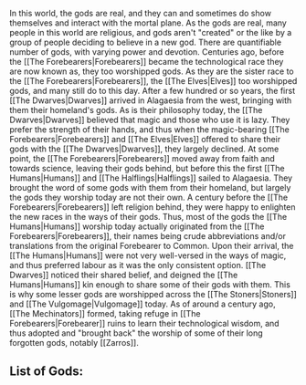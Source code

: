 In this world, the gods are real, and they can and sometimes do show themselves and interact with the mortal plane. As the gods are real, many people in this world are religious, and gods aren't "created" or the like by a group of people deciding to believe in a new god. There are quantifiable number of gods, with varying power and devotion. Centuries ago, before the [[The Forebearers|Forebearers]] became the technological race they are now known as, they too worshipped gods. As they are the sister race to the [[The Forebearers|Forebearers]], the [[The Elves|Elves]] too worshipped gods, and many still do to this day. After a few hundred or so years, the first [[The Dwarves|Dwarves]] arrived in Alagaesia from the west, bringing with them their homeland's gods. As is their philosophy today, the [[The Dwarves|Dwarves]] believed that magic and those who use it is lazy. They prefer the strength of their hands, and thus when the magic-bearing [[The Forebearers|Forebearers]] and [[The Elves|Elves]] offered to share their gods with the [[The Dwarves|Dwarves]], they largely declined. At some point, the [[The Forebearers|Forebearers]] moved away from faith and towards science, leaving their gods behind, but before this the first [[The Humans|Humans]] and [[The Halflings|Halflings]] sailed to Alagaesia. They brought the word of some gods with them from their homeland, but largely the gods they worship today are not their own. A century before the [[The Forebearers|Forebearers]] left religion behind, they were happy to enlighten the new races in the ways of their gods. Thus, most of the gods the [[The Humans|Humans]] worship today actually originated from the [[The Forebearers|Forebearers]], their names being crude abbreviations and/or translations from the original Forebearer to Common. Upon their arrival, the [[The Humans|Humans]] were not very well-versed in the ways of magic, and thus preferred labour as it was the only consistent option. [[The Dwarves]] noticed their shared belief, and deigned the [[The Humans|Humans]] kin enough to share some of their gods with them. This is why some lesser gods are worshipped across the [[The Stoners|Stoners]] and [[The Vulgomage|Vulgomage]] today. As of around a century ago, [[The Mechinators]] formed, taking refuge in [[The Forebearers|Forebearer]] ruins to learn their technological wisdom, and thus adopted and "brought back" the worship of some of their long forgotten gods, notably [[Zarros]].


## List of Gods: